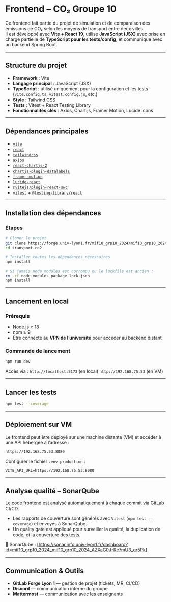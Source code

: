 
#  Frontend – CO₂ Groupe 10

Ce frontend fait partie du projet de simulation et de comparaison des émissions de CO₂ selon les moyens de transport entre deux villes.  
Il est développé avec **Vite + React 19**, utilise **JavaScript (JSX)** avec prise en charge partielle de **TypeScript pour les tests/config**, et communique avec un backend Spring Boot.

---

##  Structure du projet

- **Framework** : Vite
- **Langage principal** : JavaScript (JSX)
- **TypeScript** : utilisé uniquement pour la configuration et les tests (`vite.config.ts`, `vitest.config.js`, etc.)
- **Style** : Tailwind CSS
- **Tests** : Vitest + React Testing Library
- **Fonctionnalités clés** : Axios, Chart.js, Framer Motion, Lucide Icons

---

##  Dépendances principales

- [`vite`](https://vitejs.dev/)
- [`react`](https://react.dev/)
- [`tailwindcss`](https://tailwindcss.com/)
- [`axios`](https://axios-http.com/)
- [`react-chartjs-2`](https://react-chartjs-2.js.org/)
- [`chartjs-plugin-datalabels`](https://chartjs-plugin-datalabels.netlify.app/)
- [`framer-motion`](https://www.framer.com/motion/)
- [`lucide-react`](https://lucide.dev/icons/)
- [`@vitejs/plugin-react-swc`](https://www.npmjs.com/package/@vitejs/plugin-react-swc)
- [`vitest`](https://vitest.dev/) + [`@testing-library/react`](https://testing-library.com/docs/react-testing-library/intro/)

---

##  Installation des dépendances

### Étapes

```bash
# Cloner le projet
git clone https://forge.univ-lyon1.fr/mif10_grp10_2024/mif10_grp10_2024.git>
cd transport-co2

# Installer toutes les dépendances nécessaires
npm install

# Si jamais node_modules est corrompu ou le lockfile est ancien :
rm -rf node_modules package-lock.json
npm install
````

---

##  Lancement en local

### Prérequis

* Node.js ≥ 18
* npm ≥ 9
* Être connecté au **VPN de l’université** pour accéder au backend distant

### Commande de lancement

```bash
npm run dev
```

Accès via :
 `http://localhost:5173` (en local)
 `http://192.168.75.53` (en VM)

---

##  Lancer les tests

```bash
npm test --coverage
```

---

##  Déploiement sur VM

Le frontend peut être déployé sur une machine distante (VM) et accéder à une API hébergée à l’adresse :

 `https://192.168.75.53:8080`

Configurer le fichier `.env.production` :

```env
VITE_API_URL=https://192.168.75.53:8080
```

---

##  Analyse qualité – SonarQube

Le code frontend est analysé automatiquement à chaque commit via GitLab CI/CD.

- Les rapports de couverture sont générés avec `Vitest` (`npm test --coverage`) et envoyés à SonarQube.
- Un quality gate est appliqué pour surveiller la qualité, la duplication de code, et la couverture des tests.

🔗 SonarQube : [https://sonar.info.univ-lyon1.fr/dashboard?id=mif10_grp10_2024_mif10_grp10_2024_AZXaG0J-Re7mU3_qr5Pk]

---

##  Communication & Outils

* **GitLab Forge Lyon 1** — gestion de projet (tickets, MR, CI/CD)
* **Discord** — communication interne du groupe
* **Mattermost** — communication avec les enseignants
